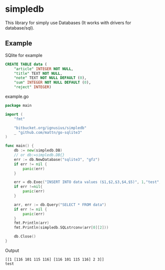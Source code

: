 # simpledb #

This library for simply use Databases (It works with drivers for database/sql).

## Example ##
SQlite for example
```SQL
CREATE TABLE data (
    "article" INTEGER NOT NULL,
    "title" TEXT NOT NULL,
    "note" TEXT NOT NULL DEFAULT (0),
    "sum" INTEGER NOT NULL DEFAULT (0),
	"reject" INTEGER)
```
example.go

```go
package main

import (
	"fmt"

	"bitbucket.org/ignusius/simpledb"
	_ "github.com/mattn/go-sqlite3"
)

func main() {
	db := new(simpledb.DB)
	// or db:=simpledb.DB{}
	err := db.NewDatabase("sqlite3", "gfz")
	if err != nil {
		panic(err)
	}

	err = db.Exec("INSERT INTO data values ($1,$2,$3,$4,$5)", 1,"test","test",2,3)
	if err !=nil{
		panic(err)
	}

	arr, err := db.Query("SELECT * FROM data")
	if err != nil {
		panic(err)
	}
	fmt.Println(arr)
	fmt.Println(simpledb.SQLstrconv(arr[0][2]))

	db.Close()
}
```
Output
```
[[1 [116 101 115 116] [116 101 115 116] 2 3]]
test
```